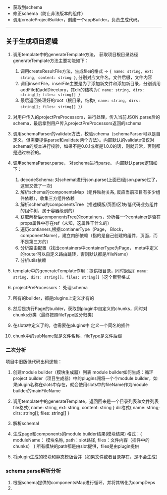 
- 获取到schema
- 修正schema（防止非法版本的组件）
- 调用createProjectBuilder，创建一个appBuilder，负责生成代码。
-------------
## 关于生成项目逻辑
1. 调用template中的generateTemplate方法， 获取项目根目录路径
	generateTemplate方法主要功能如下：
	1. 调用createResultFile方法，生成file的格式 -> `{ name: string, ext: string, content: string }`,  分别对应文件名，文件后缀，文件内容
	2. 调用insertFile，inserFile主要是为了添加新文件和添加新目录，分别调用addFile和addDirectory，其dir的结构为`{ name: string, dirs: string[]; files: string[] }`
	3. 最后返回处理好的root（根目录，结构`{ name: string, dirs: string[]; files: string[] }`）
2. 对用户传入的projectPreProcessors，进行处理，传入当前JSON.parse后的schema，最后拿到用户传入projectPreProcessors返回的schema
3. 调用schemaParser的validate方法，校验schema（schemaParser可以是自定义，但需要提供parse和validate两个方法）。内部默认的validate仅仅对schema的版本进行校验，如果不是0.0.1或者是1.0.0的话，则就异常，否则都是通过校验的。
4. 调用schemaParser.parse， 对schema进行parse。
	内部默认parse逻辑如下：
	1. decodeSchema: 对schemal进行json.parse(上面已经json.parse过了，这里又做了一次)
	2. 解析schema的componentsMap（组件映射关系, 反应当前项目有多少组件依赖），收集三方组件依赖
	3. 解析schema的componentsTree（描述模版/页面/区块/低代码业务组件的组件树，属于容器级别的）
	4. 获取解析后componentsTree的containers，分析每一个container是否在props属性中存在ref（未知，这属性干什么的）
	5. 遍历contianers,根据contianerType（Page， Block， componentName），建立内部依赖（指的是自己创建的组件，页面，而不是第三方的）
	6. 分析路由配置（找出containers中containerType为Page， meta中定义的router可以自定义路由跳转，否则默认都是/fileName）
	7. 分析utils依赖



1. template中的generateTemplate作用：提供根目录，同时返回`{ name: string, dirs: string[]; files: string[] }`这个嵌套格式
2. projectPreProcessors： 处理schema
3. 所有的builder，都是plugins上定义才有的
4. 然后是执行Page的builder，获取到plugin中自定义的chunks，同时对chunks分类（最终按照fileType区分归类）
5. 在slots中定义了的，也需要在plugins中 定义一个同名的插件
6. chunk中的subName就是文件名称，fileType是文件后缀



### 二次分析
项目中旧版低代码出码逻辑：
1. 创建module builder（模块生成器）列表
    module builder如何生成：循环project builder（项目生成器）中的plugins闯将一个个module builder，如果plugin名称在slots中存在，就会使用slots中的fileName作为module builder的mainFileName

 2. 调用template中的generateTemplate，返回回来是一个目录列表和文件列表
    file格式{ name: string, ext: string, content: string }
    dir格式{ name: string; dirs: string[]; files: string[] }

 3. 解析schemal
 4. 生成page和components的module builder结果(模块结果)
     格式：{ moduleName： 模块名称, path：slot路径, files：文件内容（插件中的chunks） }
    所有模块的path都是由slot提供，files是由plugin提供
 
 5. 将plugin生成的模块和静态模版合并（如果文件或者目录存在，是不会生成）




### schema parse解析分析
1. 根据schema提供的componentsMap进行循环，并将其转化为compDeps
2. 